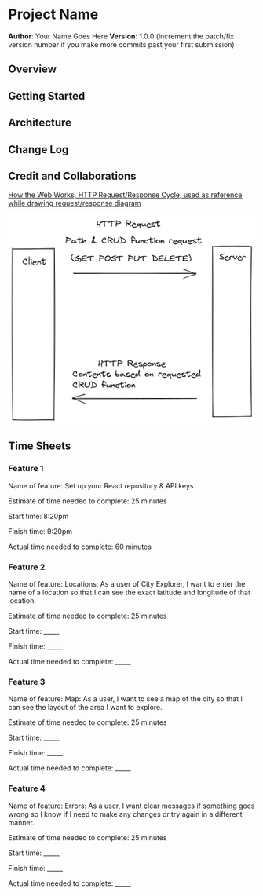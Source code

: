 # Project Name

**Author**: Your Name Goes Here
**Version**: 1.0.0 (increment the patch/fix version number if you make more commits past your first submission)

## Overview
<!-- Provide a high level overview of what this application is and why you are building it, beyond the fact that it's an assignment for this class. (i.e. What's your problem domain?) -->

## Getting Started
<!-- What are the steps that a user must take in order to build this app on their own machine and get it running? -->

## Architecture
<!-- Provide a detailed description of the application design. What technologies (languages, libraries, etc) you're using, and any other relevant design information. -->

## Change Log
<!-- Use this area to document the iterative changes made to your application as each feature is successfully implemented. Use time stamps. Here's an example:

01-01-2001 4:59pm - Application now has a fully-functional express server, with a GET route for the location resource. -->

## Credit and Collaborations
[How the Web Works, HTTP Request/Response Cycle, used as reference while drawing request/response diagram](https://backend.turing.edu/module2/lessons/how_the_web_works_http)

![Web Request Response Cycle Diagram](request-response-cycle.png)


## Time Sheets

### Feature 1

Name of feature: Set up your React repository & API keys

Estimate of time needed to complete: 25 minutes

Start time: 8:20pm

Finish time: 9:20pm

Actual time needed to complete: 60 minutes

### Feature 2

Name of feature: Locations: As a user of City Explorer, I want to enter the name of a location so that I can see the exact latitude and longitude of that location.

Estimate of time needed to complete: 25 minutes

Start time: _____

Finish time: _____

Actual time needed to complete: _____

### Feature 3

Name of feature: Map: As a user, I want to see a map of the city so that I can see the layout of the area I want to explore.

Estimate of time needed to complete: 25 minutes

Start time: _____

Finish time: _____

Actual time needed to complete: _____

### Feature 4

Name of feature: Errors: As a user, I want clear messages if something goes wrong so I know if I need to make any changes or try again in a different manner.

Estimate of time needed to complete: 25 minutes

Start time: _____

Finish time: _____

Actual time needed to complete: _____
